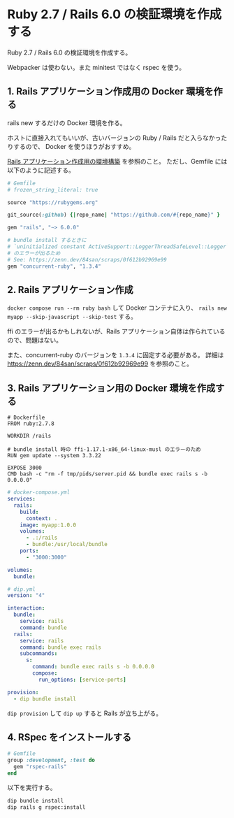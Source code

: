 # Ruby 2.7 / Rails 6.0 の検証環境を作成する

Ruby 2.7 / Rails 6.0 の検証環境を作成する。

Webpacker は使わない。また minitest ではなく rspec を使う。

## 1. Rails アプリケーション作成用の Docker 環境を作る

rails new するだけの Docker 環境を作る。

ホストに直接入れてもいいが、古いバージョンの Ruby / Rails だと入らなかったりするので、 Docker を使うほうがおすすめ。

[Rails アプリケーション作成用の環境構築](./Rails%20アプリケーション作成用の環境構築.md) を参照のこと。
ただし、Gemfile には以下のように記述する。

```ruby
# Gemfile
# frozen_string_literal: true

source "https://rubygems.org"

git_source(:github) {|repo_name| "https://github.com/#{repo_name}" }

gem "rails", "~> 6.0.0"

# bundle install するときに
# `uninitialized constant ActiveSupport::LoggerThreadSafeLevel::Logger`
# のエラーが出るため
# See: https://zenn.dev/84san/scraps/0f612b92969e99
gem "concurrent-ruby", "1.3.4"
```

## 2. Rails アプリケーション作成

`docker compose run --rm ruby bash` して Docker コンテナに入り、 `rails new myapp --skip-javascript --skip-test` する。

ffi のエラーが出るかもしれないが、Rails アプリケーション自体は作られているので、問題はない。

また、concurrent-ruby のバージョンを `1.3.4` に固定する必要がある。
詳細は https://zenn.dev/84san/scraps/0f612b92969e99 を参照のこと。

## 3. Rails アプリケーション用の Docker 環境を作成する

```docker
# Dockerfile
FROM ruby:2.7.8

WORKDIR /rails

# bundle install 時の ffi-1.17.1-x86_64-linux-musl のエラーのため
RUN gem update --system 3.3.22

EXPOSE 3000
CMD bash -c "rm -f tmp/pids/server.pid && bundle exec rails s -b 0.0.0.0"
```

```yaml
# docker-compose.yml
services:
  rails:
    build:
      context: .
    image: myapp:1.0.0
    volumes:
      - .:/rails
      - bundle:/usr/local/bundle
    ports:
      - "3000:3000"

volumes:
  bundle:
```

```yaml
# dip.yml
version: "4"

interaction:
  bundle:
    service: rails
    command: bundle
  rails:
    service: rails
    command: bundle exec rails
    subcommands:
      s:
        command: bundle exec rails s -b 0.0.0.0
        compose:
          run_options: [service-ports]

provision:
  - dip bundle install
```

`dip provision` して `dip up` すると Rails が立ち上がる。

## 4. RSpec をインストールする

```ruby
# Gemfile
group :development, :test do
  gem "rspec-rails"
end
```

以下を実行する。

```bash
dip bundle install
dip rails g rspec:install
```
